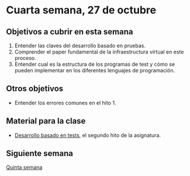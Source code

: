 # Cuarta semana, 27 de octubre

## Objetivos a cubrir en esta semana

1. Entender las claves del desarrollo basado en pruebas.
3. Comprender el paper fundamental de la infraestructura virtual en
   este proceso.
4. Entender cual es la estructura de los programas de test y cómo se
   pueden implementar en los diferentes lenguajes de programación.

## Otros objetivos

* Entender los errores comunes en el hito 1.

## Material para la clase

- [Desarrollo basado en tests](http://jj.github.io/CC/documentos/proyecto/2.Tests), el segundo hito de la asignatura.


## Siguiente semana

[Quinta semana](05-semana.md)
